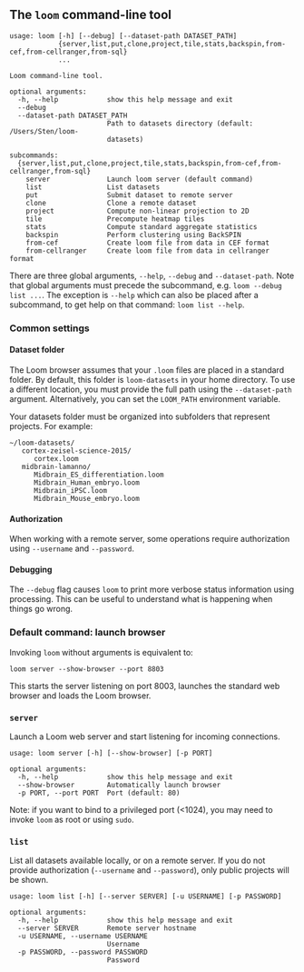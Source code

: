 
## The `loom` command-line tool

```
usage: loom [-h] [--debug] [--dataset-path DATASET_PATH]
            {server,list,put,clone,project,tile,stats,backspin,from-cef,from-cellranger,from-sql}
            ...

Loom command-line tool.

optional arguments:
  -h, --help            show this help message and exit
  --debug
  --dataset-path DATASET_PATH
                        Path to datasets directory (default: /Users/Sten/loom-
                        datasets)

subcommands:
  {server,list,put,clone,project,tile,stats,backspin,from-cef,from-cellranger,from-sql}
    server              Launch loom server (default command)
    list                List datasets
    put                 Submit dataset to remote server
    clone               Clone a remote dataset
    project             Compute non-linear projection to 2D
    tile                Precompute heatmap tiles
    stats               Compute standard aggregate statistics
    backspin            Perform clustering using BackSPIN
    from-cef            Create loom file from data in CEF format
    from-cellranger     Create loom file from data in cellranger format
```

There are three global arguments, `--help`, `--debug` and `--dataset-path`. Note that global arguments
must precede the subcommand, e.g. `loom --debug list ...`. The exception is `--help` which can also be
placed after a subcommand, to get help on that command: `loom list --help`.

### Common settings

#### Dataset folder

The Loom browser assumes that your `.loom` files are placed in a standard folder. By default, this 
folder is `loom-datasets` in your home directory. To use a different location, you must provide 
the full path using the `--dataset-path` argument. Alternatively, you can set the `LOOM_PATH` environment
variable.

Your datasets folder must be organized into subfolders that represent projects. For example:

```
~/loom-datasets/
   cortex-zeisel-science-2015/
      cortex.loom
   midbrain-lamanno/
      Midbrain_ES_differentiation.loom
      Midbrain_Human_embryo.loom
      Midbrain_iPSC.loom
      Midbrain_Mouse_embryo.loom
```

#### Authorization

When working with a remote server, some operations require authorization using `--username` and `--password`. 

#### Debugging

The `--debug` flag causes `loom` to print more verbose status information using processing. This can be useful
to understand what is happening when things go wrong.  

### Default command: launch browser

Invoking `loom` without arguments is equivalent to:

```
loom server --show-browser --port 8803
``` 

This starts the server listening on port 8003, launches the standard web browser and loads the Loom browser. 

### `server`

Launch a Loom web server and start listening for incoming connections.

```
usage: loom server [-h] [--show-browser] [-p PORT]

optional arguments:
  -h, --help            show this help message and exit
  --show-browser        Automatically launch browser
  -p PORT, --port PORT  Port (default: 80)
```

Note: if you want to bind to a privileged port (<1024), you may need to invoke `loom` as root or using `sudo`.

### `list`

List all datasets available locally, or on a remote server. If you do not provide authorization (`--username` and 
`--password`), only public projects will be shown.

```
usage: loom list [-h] [--server SERVER] [-u USERNAME] [-p PASSWORD]

optional arguments:
  -h, --help            show this help message and exit
  --server SERVER       Remote server hostname
  -u USERNAME, --username USERNAME
                        Username
  -p PASSWORD, --password PASSWORD
                        Password
```


